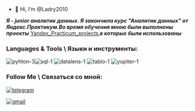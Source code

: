 - 👋 Hi, I’m @Ladry2010


***Я - junior аналитик данных. Я закончила курс "Аналитик данных" от Яндекс.Практикум.Во время обучения мною были выполнены проекты*** [Yandex_Practicum_projects](https://github.com/Ladry2010/Yandex_Practicum_projects),***в которых были использованы***

### Languages & Tools \ Языки и инструменты:

![pyhton-3][image1]![sql-1][image6]         ![datalens-1][image3]              ![tablo-1][image2]    ![yupiter-1][image4]

   
  
 




 
### Follow Me \ Связаться со мной:
  
[![telegram][image7]](https://t.me/ladry2010)   

[![gmail][image8]](https://mail.google.com/mail/u/0/?fs=1&tf=cm&source=mailto&to=ladry2010@gmail.com)

[image7]:https://github.com/Ladry2010/introduce/assets/156521640/c85792c5-d38a-45fc-a257-21b095458005

[image8]:https://github.com/Ladry2010/Ladry2010/assets/156521640/6e39e197-00af-420a-88da-7c80cb96bab2


[image1]:https://github.com/Ladry2010/introduce/assets/156521640/65d468ce-caa6-4d82-8d5a-f131486ae149
[image2]:https://github.com/Ladry2010/introduce/assets/156521640/55b560fd-a952-41c7-bd9c-7bb136f41bd7
[image3]:https://github.com/Ladry2010/introduce/assets/156521640/b27b921c-1882-4601-9a88-7621f25de69a
[image4]:https://github.com/Ladry2010/introduce/assets/156521640/a477ecc0-90a9-40db-aa43-79b35570649b
[image5]:https://github.com/Ladry2010/introduce/assets/156521640/9fa0a430-292a-4ebd-9915-bb97c7c2d444
[image6]:https://github.com/Ladry2010/introduce/assets/156521640/bf8ae51c-bfaa-43c3-a3f1-27b2771f899e

